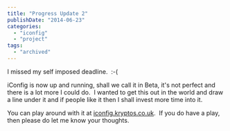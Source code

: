 ```yaml
---
title: "Progress Update 2"
publishDate: "2014-06-23"
categories: 
  - "iconfig"
  - "project"
tags:
  - "archived"
---
```


I missed my self imposed deadline.  :-(

iConfig is now up and running, shall we call it in Beta, it's not perfect and there is a lot more I could do.  I wanted to get this out in the world and draw a line under it and if people like it then I shall invest more time into it.

You can play around with it at [iconfig.kryptos.co.uk](https://iconfig.kryptos.co.uk).  If you do have a play, then please do let me know your thoughts.
